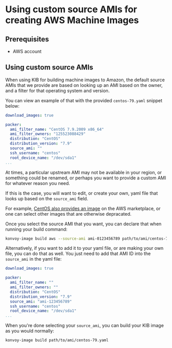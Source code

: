 # Using custom source AMIs for creating AWS Machine Images

## Prerequisites
- AWS account

## Using custom source AMIs

When using KIB for building machine images to Amazon, the default source AMIs that we provide are based on looking up an AMI based on the owner, and a filter for that operating system and version.

You can view an example of that with the provided `centos-79.yaml` snippet below:

```yaml
download_images: true

packer:
  ami_filter_name: "CentOS 7.9.2009 x86_64"
  ami_filter_owners: "125523088429"
  distribution: "CentOS"
  distribution_version: "7.9"
  source_ami: ""
  ssh_username: "centos"
  root_device_name: "/dev/sda1"
...
```

At times, a particular upstream AMI may not be available in your region, or something could be renamed, or perhaps you want to provide a custom AMI for whatever reason you need.

If this is the case, you will want to edit, or create your own, yaml file that looks up based on the `source_ami` field.

For example, [CentOS also provides an image](https://wiki.centos.org/Cloud/AWS) on the AWS marketplace, or one can select other images that are otherwise depracated.

Once you select the source AMI that you want, you can declare that when running your build command:

```bash
konvoy-image build aws --source-ami ami-0123456789 path/to/ami/centos-79.yaml
```

Alternatively, if you want to add it to your yaml file, or are making your own file, you can do that as well.
You just need to add that AMI ID into the `source_ami` in the yaml file:

```yaml
download_images: true

packer:
  ami_filter_name: ""
  ami_filter_owners: ""
  distribution: "CentOS"
  distribution_version: "7.9"
  source_ami: "ami-123456789"
  ssh_username: "centos"
  root_device_name: "/dev/sda1"
...
```

When you're done selecting your `source_ami`, you can build your KIB image as you would normally:

```bash
konvoy-image build path/to/ami/centos-79.yaml
```
